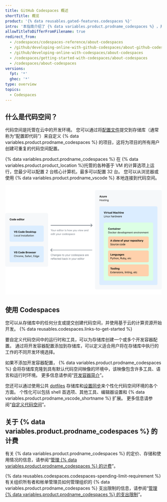 ```yaml
---
title: GitHub Codespaces 概述
shortTitle: 概览
product: '{% data reusables.gated-features.codespaces %}'
intro: '本指南介绍了 {% data variables.product.prodname_codespaces %} ，并详细介绍了它的工作原理和使用方法。'
allowTitleToDifferFromFilename: true
redirect_from:
  - /codespaces/codespaces-reference/about-codespaces
  - /github/developing-online-with-github-codespaces/about-github-codespaces
  - /github/developing-online-with-codespaces/about-codespaces
  - /codespaces/getting-started-with-codespaces/about-codespaces
  - /codespaces/about-codespaces
versions:
  fpt: '*'
  ghec: '*'
type: overview
topics:
  - Codespaces
---
```


## 什么是代码空间？

代码空间是托管在云中的开发环境。 您可以通过将[配置文件](/codespaces/customizing-your-codespace/configuring-codespaces-for-your-project)提交到存储库（通常称为“配置即代码”）来自定义 {% data variables.product.prodname_codespaces %} 的项目，这将为项目的所有用户创建可重复的代码空间配置。

{% data variables.product.prodname_codespaces %} 在 {% data variables.product.product_location %}托管的各种基于 VM 的计算选项上运行，您最少可以配置 2 台核心计算机，最多可以配置 32 台。 您可以从浏览器或使用 {% data variables.product.prodname_vscode %} 本地连接到代码空间。

![显示 {% data variables.product.prodname_codespaces %} 工作原理的图表](/assets/images/help/codespaces/codespaces-diagram.png)

## 使用 Codespaces

您可以从存储库中的任何分支或提交创建代码空间，并使用基于云的计算资源开始开发。 {% data reusables.codespaces.links-to-get-started %}

要自定义代码空间中的运行时和工具，可以为存储库创建一个或多个开发容器配置。 通过将开发容器配置添加到存储库，可以定义适合用户将在存储库中执行的工作的不同开发环境选择。

如果不添加开发容器配置， {% data variables.product.prodname_codespaces %} 会将存储库克隆到具有默认代码空间映像的环境中，该映像包含许多工具、语言和运行时环境。 更多信息请参阅“[开发容器简介](/codespaces/setting-up-your-codespace/configuring-codespaces-for-your-project)”。

您还可以通过使用公共 [dotfiles](https://dotfiles.github.io/tutorials/) 存储库和[设置同步](https://code.visualstudio.com/docs/editor/settings-sync)来个性化代码空间环境的各个方面。 个性化可以包括 shell 首选项、其他工具、编辑器设置和 {% data variables.product.prodname_vscode_shortname %} 扩展。 更多信息请参阅“[自定义代码空间](/codespaces/customizing-your-codespace)”。

## 关于 {% data variables.product.prodname_codespaces %} 的计费

有关 {% data variables.product.prodname_codespaces %} 的定价、存储和使用情况的信息，请参阅“[管理 {% data variables.product.prodname_codespaces %} 的计费](/billing/managing-billing-for-github-codespaces/about-billing-for-codespaces)”。

{% data reusables.codespaces.codespaces-spending-limit-requirement %} 有关组织所有者和帐单管理员如何管理组织的 {% data variables.product.prodname_codespaces %} 支出限制的信息，请参阅“[管理 {% data variables.product.prodname_codespaces %} 的支出限制](/billing/managing-billing-for-github-codespaces/managing-spending-limits-for-codespaces)”。

